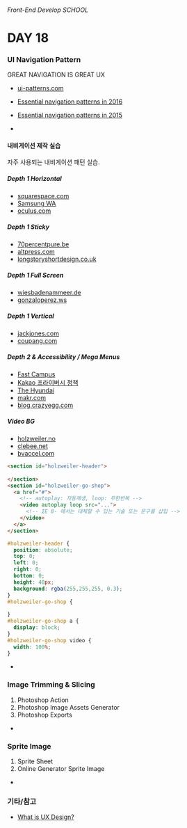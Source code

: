 ###### Front-End Develop SCHOOL

# DAY 18

### UI Navigation Pattern

GREAT NAVIGATION IS GREAT UX

- [ui-patterns.com](http://ui-patterns.com/patterns/navigation/list)
- [Essential navigation patterns in 2016](http://www.webdesignerdepot.com/2016/01/essential-navigation-patterns-in-2016/)
- [Essential navigation patterns in 2015](http://www.webdesignerdepot.com/2015/01/3-essential-navigation-trends-for-2015/)

-

#### 내비게이션 제작 실습

자주 사용되는 내비게이션 패턴 실습.

##### Depth 1 Horizontal
- [squarespace.com](https://www.squarespace.com/)
- [Samsung WA](https://www.samsungwa.com/)
- [oculus.com](https://www3.oculus.com/en-us/rift/)

##### Depth 1 Sticky
- [70percentpure.be](http://70percentpure.be/)
- [altpress.com](http://www.altpress.com/)
- [longstoryshortdesign.co.uk](http://longstoryshortdesign.co.uk/)

##### Depth 1 Full Screen

- [wiesbadenammeer.de](http://www.wiesbadenammeer.de/)
- [gonzaloperez.ws](http://www.gonzaloperez.ws/)


##### Depth 1 Vertical

- [jackjones.com](http://jackjones.com/?forcecountry=GB&redirected=1)
- [coupang.com](https://www.coupang.com/)

##### Depth 2 & Accessibility / Mega Menus
- [Fast Campus](http://www.fastcampus.co.kr/)
- [Kakao 프라이버시 정책](http://privacy.kakaocorp.com/)
- [The Hyundai](http://www.ehyundai.com/newPortal/DP/DP000000_V.do?branchCd=B00148000)
- [makr.com](https://makr.com/)
- [blog.crazyegg.com](https://blog.crazyegg.com/)


##### Video BG
- [holzweiler.no](https://www.holzweiler.no/)
- [clebee.net](https://www.clebee.net/)
- [bvaccel.com](https://www.bvaccel.com/)

```html
<section id="holzweiler-header">
  
</section>
<section id="holzweiler-go-shop">
  <a href="#">
    <!-- autoplay: 자동재생, loop: 무한반복 -->
    <video autoplay loop src="...">
      <!-- IE 8- 에서는 대체할 수 있는 기술 또는 문구를 삽입 -->
    </video>
  </a>
</section>
```
```css
#holzweiler-header {
  position: absolute;
  top: 0;
  left: 0;
  right: 0;
  bottom: 0;
  height: 40px;
  background: rgba(255,255,255, 0.3);
}
#holzweiler-go-shop {
  
}
#holzweiler-go-shop a {
  display: block;
}
#holzweiler-go-shop video {
  width: 100%;
}
```


-

### Image Trimming & Slicing

1. Photoshop Action
1. Photoshop Image Assets Generator
1. Photoshop Exports

-

### Sprite Image

1. Sprite Sheet
1. Online Generator Sprite Image

-

### 기타/참고

- [What is UX Design?](http://www.slideshare.net/isbn9760806/what-is-ux-design-15336063)